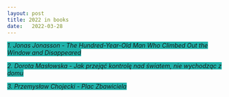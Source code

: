 ```yaml
---
layout: post
title: 2022 in books
date:   2022-03-28 
---
```


<i><span style="background-color: #20B2AA">1. Jonas Jonasson - The Hundred-Year-Old Man Who Climbed Out the Window and Disappeared </span></i>

<i><span style="background-color: #20B2AA">2. Dorota Masłowska - Jak przejąć kontrolę nad światem, nie wychodząc z domu </span></i>

<i><span style="background-color: #20B2AA">3. Przemysław Chojecki - Plac Zbawiciela </span></i>
